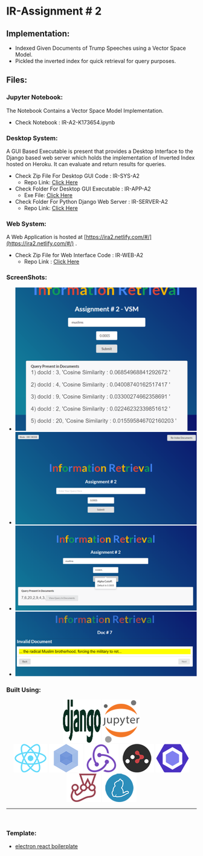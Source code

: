 # IR-Assignment # 2 
## Implementation:
- Indexed Given Documents of Trump Speeches using a Vector Space Model. 
- Pickled the inverted index for quick retrieval for query purposes.
## Files:
### Jupyter Notebook:
The Notebook Contains a Vector Space Model Implementation.

- Check Notebook : IR-A2-K173654.ipynb

### Desktop System:
A GUI Based Executable is present that provides a Desktop Interface to the Django based web server which holds the implementation of Inverted Index hosted on Heroku. It can evaluate and return results for queries.

- Check Zip File For Desktop GUI Code : IR-SYS-A2
    - Repo Link: [Click Here](https://github.com/hassan11196/IR-SYS-A2)
- Check Folder For Desktop GUI Executable : IR-APP-A2
    - Exe File: [Click Here](https://www.mediafire.com/file/asb4p9y0i00iy7n/IR-SYS-A2-K173654_Setup_1.0.0.exe/file)
- Check Folder For Python Django Web Server : IR-SERVER-A2
    - Repo Link: [Click Here](https://github.com/hassan11196/IR-A2/tree/master/IR-SERVER-A2/IRA2)

### Web System:
A Web Application is hosted at  [https://ira2.netlify.com/#/](https://ira2.netlify.com/#/) .

- Check Zip File for Web Interface Code : IR-WEB-A2
    - Repo Link : [Click Here](https://github.com/hassan11196/IR-WEB-A2)
  
### ScreenShots:
- ![](Screenshots/Annotation%202020-04-10%20234906.png)
- ![](Screenshots/ss1.png)
- ![](Screenshots/ss2.png)
- ![](Screenshots/ss3.png)



### Built Using:

<div align="center">
<a href="https://www.djangoproject.com/"><img height='114' width='100' src="./internals/img/django.svg" /></a>
<a href="https://jupyter.org/"><img height='114' width='100' src="./internals/img/jupyter.png" /></a>
<br/>
  <a href="https://facebook.github.io/react/"><img src="./internals/img/react-padded-90.png" /></a>
  <a href="https://webpack.github.io/"><img src="./internals/img/webpack-padded-90.png" /></a>
  <a href="https://redux.js.org/"><img src="./internals/img/redux-padded-90.png" /></a>
  <a href="https://github.com/ReactTraining/react-router"><img src="./internals/img/react-router-padded-90.png" /></a>
  <a href="https://eslint.org/"><img src="./internals/img/eslint-padded-90.png" /></a>
  <a href="https://facebook.github.io/jest/"><img src="./internals/img/jest-padded-90.png" /></a>
  <a href="https://yarnpkg.com/"><img src="./internals/img/yarn-padded-90.png" /></a>
</div>

<hr />
<br />

### Template:
- [electron react boilerplate](https://github.com/electron-react-boilerplate/electron-react-boilerplate)


